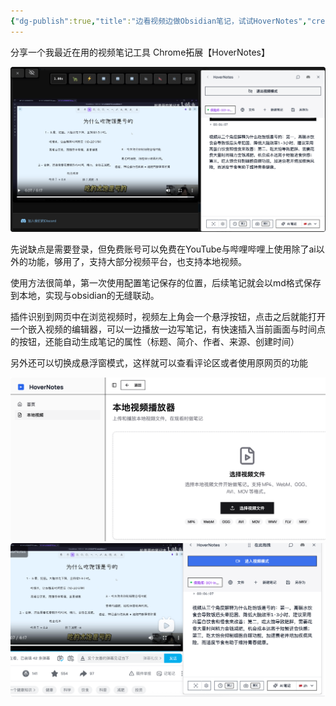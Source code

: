 ```yaml
---
{"dg-publish":true,"title":"边看视频边做Obsidian笔记，试试HoverNotes","created":"2025-03-08T11:35","updated":"2025-10-03T17:12","dg-path":"效率工具/边看视频边做Obsidian笔记，试试HoverNotes.md","permalink":"/效率工具/边看视频边做Obsidian笔记，试试HoverNotes/","dgPassFrontmatter":true,"noteIcon":""}
---
```




分享一个我最近在用的视频笔记工具 Chrome拓展【HoverNotes】

![assets/75706_1.png](/img/user/107-%E6%88%91%E7%9A%84%E5%88%9B%E4%BD%9C/%E6%96%87%E5%AD%97/%E5%8D%9A%E5%AE%A2%E5%8F%91%E5%B8%83/%E6%95%88%E7%8E%87%E5%B7%A5%E5%85%B7/assets/75706_1.png)

先说缺点是需要登录，但免费账号可以免费在YouTube与哔哩哔哩上使用除了ai以外的功能，够用了，支持大部分视频平台，也支持本地视频。


使用方法很简单，第一次使用配置笔记保存的位置，后续笔记就会以md格式保存到本地，实现与obsidian的无缝联动。

插件识别到网页中在浏览视频时，视频左上角会一个悬浮按钮，点击之后就能打开一个嵌入视频的编辑器，可以一边播放一边写笔记，有快速插入当前画面与时间点的按钮，还能自动生成笔记的属性（标题、简介、作者、来源、创建时间）


另外还可以切换成悬浮窗模式，这样就可以查看评论区或者使用原网页的功能

![assets/74552_1.png](/img/user/107-%E6%88%91%E7%9A%84%E5%88%9B%E4%BD%9C/%E6%96%87%E5%AD%97/%E5%8D%9A%E5%AE%A2%E5%8F%91%E5%B8%83/%E6%95%88%E7%8E%87%E5%B7%A5%E5%85%B7/assets/74552_1.png)![assets/86970_1.png](/img/user/107-%E6%88%91%E7%9A%84%E5%88%9B%E4%BD%9C/%E6%96%87%E5%AD%97/%E5%8D%9A%E5%AE%A2%E5%8F%91%E5%B8%83/%E6%95%88%E7%8E%87%E5%B7%A5%E5%85%B7/assets/86970_1.png)